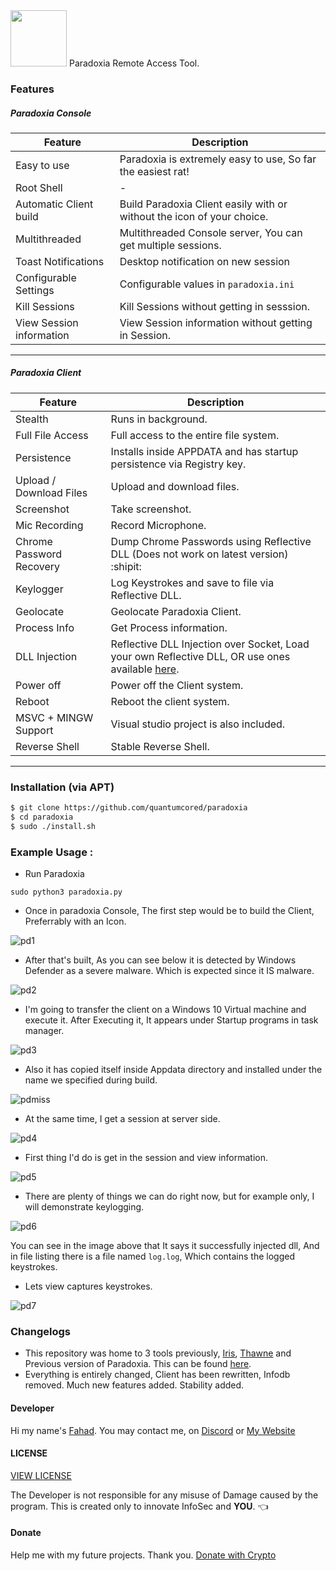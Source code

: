 <html>
  <img src="https://github.com/quantumcored/paradoxia/blob/master/images/logo.png" height="90px" widgh = "90px">
  </html>
Paradoxia Remote Access Tool.

### Features 

##### Paradoxia Console
Feature | Description
--------|-------------
Easy to use | Paradoxia is extremely easy to use, So far the easiest rat!
Root Shell | -
Automatic Client build | Build Paradoxia Client easily with or without the icon of your choice.
Multithreaded | Multithreaded Console server, You can get multiple sessions.
Toast Notifications | Desktop notification on new session
Configurable Settings | Configurable values in ``paradoxia.ini``
Kill Sessions | Kill Sessions without getting in sesssion.
View Session information | View Session information without getting in Session.

---

##### Paradoxia Client
Feature | Description
--------|-------------
Stealth | Runs in background.
Full File Access | Full access to the entire file system.
Persistence | Installs inside APPDATA and has startup persistence via Registry key.
Upload / Download Files | Upload and download files.
Screenshot | Take screenshot.
Mic Recording | Record Microphone.
Chrome Password Recovery | Dump Chrome Passwords using Reflective DLL (Does not work on latest version) :shipit:
Keylogger | Log Keystrokes and save to file via Reflective DLL.
Geolocate | Geolocate Paradoxia Client.
Process Info | Get Process information.
DLL Injection | Reflective DLL Injection over Socket, Load your own Reflective DLL, OR use ones available [here](https://github.com/quantumcored/maalik/tree/master/payloads).
Power off | Power off the Client system.
Reboot | Reboot the client system.
MSVC + MINGW Support | Visual studio project is also included.
Reverse Shell | Stable Reverse Shell.

---


### Installation (via APT)
```bash
$ git clone https://github.com/quantumcored/paradoxia
$ cd paradoxia
$ sudo ./install.sh
```

### Example Usage :
- Run Paradoxia
```
sudo python3 paradoxia.py
```
- Once in paradoxia Console, The first step would be to build the Client, Preferrably with an Icon. 

![pd1](https://github.com/quantumcored/paradoxiaRAT/raw/master/images/pd1.PNG)

- After that's built, As you can see below it is detected by Windows Defender as a severe malware. Which is expected since it IS malware.

![pd2](https://github.com/quantumcored/paradoxiaRAT/raw/master/images/pd2.PNG)

- I'm going to transfer the client on a Windows 10 Virtual machine and execute it. After Executing it, It appears under Startup programs in task manager. 

![pd3](https://github.com/quantumcored/paradoxiaRAT/raw/master/images/pd3.PNG)

- Also it has copied itself inside Appdata directory and installed under the name we specified during build.

![pdmiss](https://github.com/quantumcored/paradoxiaRAT/blob/master/images/pdmiss.PNG)

- At the same time, I get a session at server side.

![pd4](https://github.com/quantumcored/paradoxiaRAT/raw/master/images/pd4.PNG)

- First thing I'd do is get in the session and view information.

![pd5](https://github.com/quantumcored/paradoxiaRAT/raw/master/images/pd5.PNG)

- There are plenty of things we can do right now, but for example only, I will demonstrate keylogging.

![pd6](https://github.com/quantumcored/paradoxiaRAT/raw/master/images/pd7.PNG)

You can see in the image above that It says it successfully injected dll, And in file listing there is a file named ``log.log``, Which contains the logged keystrokes.

- Lets view captures keystrokes.

![pd7](https://github.com/quantumcored/paradoxiaRAT/raw/master/images/pd8.PNG)


### Changelogs
- This repository was home to 3 tools previously, [Iris](https://github.com/quantumcored/iris), [Thawne](https://github.com/quantumcored/thawne) and Previous version of Paradoxia. This can be found [here](https://github.com/quantumcored/paradoxiaRAT/tree/930a396cb64744de0d8cd14e55540a97ba9fa452).
- Everything is entirely changed, Client has been rewritten, Infodb removed. Much new features added. Stability added.

#### Developer
Hi my name's [Fahad](https://github.com/quantumcore).
You may contact me, on [Discord](https://discordapp.com/invite/8snh7nx) or [My Website](https://quantumcored.com/)

#### LICENSE
[VIEW LICENSE](https://github.com/quantumcored/paradoxia/blob/master/LICENSE) 

The Developer is not responsible for any misuse of Damage caused by the program. This is created only to innovate InfoSec and **YOU**. :point_left:

#### Donate
Help me with my future projects. Thank you.
[Donate with Crypto](https://commerce.coinbase.com/checkout/cebcb394-f73e-4990-98b9-b3fdd852358f)
